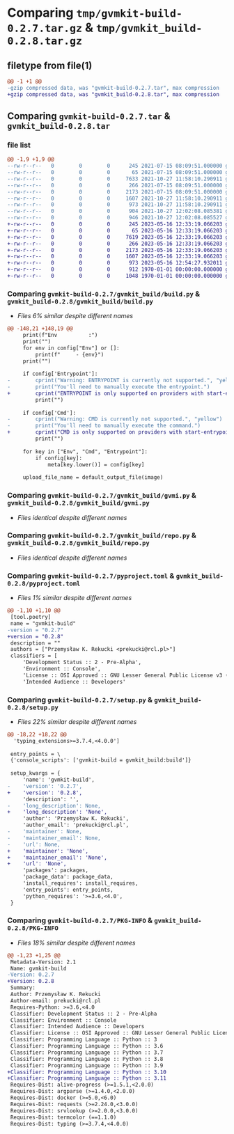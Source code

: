 # Comparing `tmp/gvmkit-build-0.2.7.tar.gz` & `tmp/gvmkit_build-0.2.8.tar.gz`

## filetype from file(1)

```diff
@@ -1 +1 @@
-gzip compressed data, was "gvmkit-build-0.2.7.tar", max compression
+gzip compressed data, was "gvmkit_build-0.2.8.tar", max compression
```

## Comparing `gvmkit-build-0.2.7.tar` & `gvmkit_build-0.2.8.tar`

### file list

```diff
@@ -1,9 +1,9 @@
--rw-r--r--   0        0        0      245 2021-07-15 08:09:51.000000 gvmkit-build-0.2.7/gvmkit_build/__init__.py
--rw-r--r--   0        0        0       65 2021-07-15 08:09:51.000000 gvmkit-build-0.2.7/gvmkit_build/__main__.py
--rw-r--r--   0        0        0     7633 2021-10-27 11:58:10.290911 gvmkit-build-0.2.7/gvmkit_build/build.py
--rw-r--r--   0        0        0      266 2021-07-15 08:09:51.000000 gvmkit-build-0.2.7/gvmkit_build/decorators.py
--rw-r--r--   0        0        0     2173 2021-07-15 08:09:51.000000 gvmkit-build-0.2.7/gvmkit_build/gvmi.py
--rw-r--r--   0        0        0     1607 2021-10-27 11:58:10.290911 gvmkit-build-0.2.7/gvmkit_build/repo.py
--rw-r--r--   0        0        0      973 2021-10-27 11:58:10.290911 gvmkit-build-0.2.7/pyproject.toml
--rw-r--r--   0        0        0      904 2021-10-27 12:02:08.085381 gvmkit-build-0.2.7/setup.py
--rw-r--r--   0        0        0      946 2021-10-27 12:02:08.085527 gvmkit-build-0.2.7/PKG-INFO
+-rw-r--r--   0        0        0      245 2023-05-16 12:33:19.066203 gvmkit_build-0.2.8/gvmkit_build/__init__.py
+-rw-r--r--   0        0        0       65 2023-05-16 12:33:19.066203 gvmkit_build-0.2.8/gvmkit_build/__main__.py
+-rw-r--r--   0        0        0     7619 2023-05-16 12:33:19.066203 gvmkit_build-0.2.8/gvmkit_build/build.py
+-rw-r--r--   0        0        0      266 2023-05-16 12:33:19.066203 gvmkit_build-0.2.8/gvmkit_build/decorators.py
+-rw-r--r--   0        0        0     2173 2023-05-16 12:33:19.066203 gvmkit_build-0.2.8/gvmkit_build/gvmi.py
+-rw-r--r--   0        0        0     1607 2023-05-16 12:33:19.066203 gvmkit_build-0.2.8/gvmkit_build/repo.py
+-rw-r--r--   0        0        0      973 2023-05-16 12:54:27.932011 gvmkit_build-0.2.8/pyproject.toml
+-rw-r--r--   0        0        0      912 1970-01-01 00:00:00.000000 gvmkit_build-0.2.8/setup.py
+-rw-r--r--   0        0        0     1048 1970-01-01 00:00:00.000000 gvmkit_build-0.2.8/PKG-INFO
```

### Comparing `gvmkit-build-0.2.7/gvmkit_build/build.py` & `gvmkit_build-0.2.8/gvmkit_build/build.py`

 * *Files 6% similar despite different names*

```diff
@@ -148,21 +148,19 @@
     print(f"Env          :")
     print("")
     for env in config["Env"] or []:
         print(f"     - {env}")
     print("")
 
     if config['Entrypoint']:
-        cprint("Warning: ENTRYPOINT is currently not supported.", "yellow")
-        print("You'll need to manually execute the entrypoint.")
+        cprint("ENTRYPOINT is only supported on providers with start-entrypoint capability introduced in version 0.12.0.", "yellow")
         print("")
 
     if config['Cmd']:
-        cprint("Warning: CMD is currently not supported.", "yellow")
-        print("You'll need to manually execute the command.")
+        cprint("CMD is only supported on providers with start-entrypoint capability introduced in version 0.12.0", "yellow")
         print("")
 
     for key in ["Env", "Cmd", "Entrypoint"]:
         if config[key]:
             meta[key.lower()] = config[key]
 
     upload_file_name = default_output_file(image)
```

### Comparing `gvmkit-build-0.2.7/gvmkit_build/gvmi.py` & `gvmkit_build-0.2.8/gvmkit_build/gvmi.py`

 * *Files identical despite different names*

### Comparing `gvmkit-build-0.2.7/gvmkit_build/repo.py` & `gvmkit_build-0.2.8/gvmkit_build/repo.py`

 * *Files identical despite different names*

### Comparing `gvmkit-build-0.2.7/pyproject.toml` & `gvmkit_build-0.2.8/pyproject.toml`

 * *Files 1% similar despite different names*

```diff
@@ -1,10 +1,10 @@
 [tool.poetry]
 name = "gvmkit-build"
-version = "0.2.7"
+version = "0.2.8"
 description = ""
 authors = ["Przemysław K. Rekucki <prekucki@rcl.pl>"]
 classifiers = [
     'Development Status :: 2 - Pre-Alpha',
     'Environment :: Console',
     'License :: OSI Approved :: GNU Lesser General Public License v3 (LGPLv3)',
     'Intended Audience :: Developers'
```

### Comparing `gvmkit-build-0.2.7/setup.py` & `gvmkit_build-0.2.8/setup.py`

 * *Files 22% similar despite different names*

```diff
@@ -18,22 +18,22 @@
  'typing_extensions>=3.7.4,<4.0.0']
 
 entry_points = \
 {'console_scripts': ['gvmkit-build = gvmkit_build:build']}
 
 setup_kwargs = {
     'name': 'gvmkit-build',
-    'version': '0.2.7',
+    'version': '0.2.8',
     'description': '',
-    'long_description': None,
+    'long_description': 'None',
     'author': 'Przemysław K. Rekucki',
     'author_email': 'prekucki@rcl.pl',
-    'maintainer': None,
-    'maintainer_email': None,
-    'url': None,
+    'maintainer': 'None',
+    'maintainer_email': 'None',
+    'url': 'None',
     'packages': packages,
     'package_data': package_data,
     'install_requires': install_requires,
     'entry_points': entry_points,
     'python_requires': '>=3.6,<4.0',
 }
```

### Comparing `gvmkit-build-0.2.7/PKG-INFO` & `gvmkit_build-0.2.8/PKG-INFO`

 * *Files 18% similar despite different names*

```diff
@@ -1,23 +1,25 @@
 Metadata-Version: 2.1
 Name: gvmkit-build
-Version: 0.2.7
+Version: 0.2.8
 Summary: 
 Author: Przemysław K. Rekucki
 Author-email: prekucki@rcl.pl
 Requires-Python: >=3.6,<4.0
 Classifier: Development Status :: 2 - Pre-Alpha
 Classifier: Environment :: Console
 Classifier: Intended Audience :: Developers
 Classifier: License :: OSI Approved :: GNU Lesser General Public License v3 (LGPLv3)
 Classifier: Programming Language :: Python :: 3
 Classifier: Programming Language :: Python :: 3.6
 Classifier: Programming Language :: Python :: 3.7
 Classifier: Programming Language :: Python :: 3.8
 Classifier: Programming Language :: Python :: 3.9
+Classifier: Programming Language :: Python :: 3.10
+Classifier: Programming Language :: Python :: 3.11
 Requires-Dist: alive-progress (>=1.5.1,<2.0.0)
 Requires-Dist: argparse (>=1.4.0,<2.0.0)
 Requires-Dist: docker (>=5.0,<6.0)
 Requires-Dist: requests (>=2.24.0,<3.0.0)
 Requires-Dist: srvlookup (>=2.0.0,<3.0.0)
 Requires-Dist: termcolor (==1.1.0)
 Requires-Dist: typing (>=3.7.4,<4.0.0)
```

